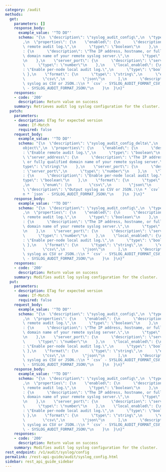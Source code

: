 ```yaml
---
category: /audit
methods:
  get:
    parameters: []
    response_body:
      example_value: '"TO DO"'
      schema: "{\n  \"description\": \"syslog_audit_config\",\n  \"type\": \"object\"\
        ,\n  \"properties\": {\n    \"enabled\": {\n      \"description\": \"Enable\
        \ remote audit log.\",\n      \"type\": \"boolean\"\n    },\n    \"server_address\"\
        : {\n      \"description\": \"The IP address, hostname, or fully qualified\
        \ domain name of your remote syslog server.\",\n      \"type\": \"string\"\
        \n    },\n    \"server_port\": {\n      \"description\": \"server_port\",\n\
        \      \"type\": \"number\"\n    },\n    \"local_enabled\": {\n      \"description\"\
        : \"Enable per-node local audit log.\",\n      \"type\": \"boolean\"\n   \
        \ },\n    \"format\": {\n      \"type\": \"string\",\n      \"enum\": [\n\
        \        \"csv\",\n        \"json\"\n      ],\n      \"description\": \"Output\
        \ syslog as CSV or JSON.:\\n * `csv` - SYSLOG_AUDIT_FORMAT_CSV,\\n * `json`\
        \ - SYSLOG_AUDIT_FORMAT_JSON\"\n    }\n  }\n}"
    responses:
    - code: '200'
      description: Return value on success
    summary: Retrieves audit log syslog configuration for the cluster.
  patch:
    parameters:
    - description: ETag for expected version
      name: If-Match
      required: false
    request_body:
      example_value: '"TO DO"'
      schema: "{\n  \"description\": \"syslog_audit_config_delta\",\n  \"type\": \"\
        object\",\n  \"properties\": {\n    \"enabled\": {\n      \"description\"\
        : \"Enable remote audit log.\",\n      \"type\": \"boolean\"\n    },\n   \
        \ \"server_address\": {\n      \"description\": \"The IP address, hostname,\
        \ or fully qualified domain name of your remote syslog server.\",\n      \"\
        type\": \"string\"\n    },\n    \"server_port\": {\n      \"description\"\
        : \"server_port\",\n      \"type\": \"number\"\n    },\n    \"local_enabled\"\
        : {\n      \"description\": \"Enable per-node local audit log.\",\n      \"\
        type\": \"boolean\"\n    },\n    \"format\": {\n      \"type\": \"string\"\
        ,\n      \"enum\": [\n        \"csv\",\n        \"json\"\n      ],\n     \
        \ \"description\": \"Output syslog as CSV or JSON.:\\n * `csv` - SYSLOG_AUDIT_FORMAT_CSV,\\\
        n * `json` - SYSLOG_AUDIT_FORMAT_JSON\"\n    }\n  }\n}"
    response_body:
      example_value: '"TO DO"'
      schema: "{\n  \"description\": \"syslog_audit_config\",\n  \"type\": \"object\"\
        ,\n  \"properties\": {\n    \"enabled\": {\n      \"description\": \"Enable\
        \ remote audit log.\",\n      \"type\": \"boolean\"\n    },\n    \"server_address\"\
        : {\n      \"description\": \"The IP address, hostname, or fully qualified\
        \ domain name of your remote syslog server.\",\n      \"type\": \"string\"\
        \n    },\n    \"server_port\": {\n      \"description\": \"server_port\",\n\
        \      \"type\": \"number\"\n    },\n    \"local_enabled\": {\n      \"description\"\
        : \"Enable per-node local audit log.\",\n      \"type\": \"boolean\"\n   \
        \ },\n    \"format\": {\n      \"type\": \"string\",\n      \"enum\": [\n\
        \        \"csv\",\n        \"json\"\n      ],\n      \"description\": \"Output\
        \ syslog as CSV or JSON.:\\n * `csv` - SYSLOG_AUDIT_FORMAT_CSV,\\n * `json`\
        \ - SYSLOG_AUDIT_FORMAT_JSON\"\n    }\n  }\n}"
    responses:
    - code: '200'
      description: Return value on success
    summary: Modifies audit log syslog configuration for the cluster.
  put:
    parameters:
    - description: ETag for expected version
      name: If-Match
      required: false
    request_body:
      example_value: '"TO DO"'
      schema: "{\n  \"description\": \"syslog_audit_config\",\n  \"type\": \"object\"\
        ,\n  \"properties\": {\n    \"enabled\": {\n      \"description\": \"Enable\
        \ remote audit log.\",\n      \"type\": \"boolean\"\n    },\n    \"server_address\"\
        : {\n      \"description\": \"The IP address, hostname, or fully qualified\
        \ domain name of your remote syslog server.\",\n      \"type\": \"string\"\
        \n    },\n    \"server_port\": {\n      \"description\": \"server_port\",\n\
        \      \"type\": \"number\"\n    },\n    \"local_enabled\": {\n      \"description\"\
        : \"Enable per-node local audit log.\",\n      \"type\": \"boolean\"\n   \
        \ },\n    \"format\": {\n      \"type\": \"string\",\n      \"enum\": [\n\
        \        \"csv\",\n        \"json\"\n      ],\n      \"description\": \"Output\
        \ syslog as CSV or JSON.:\\n * `csv` - SYSLOG_AUDIT_FORMAT_CSV,\\n * `json`\
        \ - SYSLOG_AUDIT_FORMAT_JSON\"\n    }\n  }\n}"
    response_body:
      example_value: '"TO DO"'
      schema: "{\n  \"description\": \"syslog_audit_config\",\n  \"type\": \"object\"\
        ,\n  \"properties\": {\n    \"enabled\": {\n      \"description\": \"Enable\
        \ remote audit log.\",\n      \"type\": \"boolean\"\n    },\n    \"server_address\"\
        : {\n      \"description\": \"The IP address, hostname, or fully qualified\
        \ domain name of your remote syslog server.\",\n      \"type\": \"string\"\
        \n    },\n    \"server_port\": {\n      \"description\": \"server_port\",\n\
        \      \"type\": \"number\"\n    },\n    \"local_enabled\": {\n      \"description\"\
        : \"Enable per-node local audit log.\",\n      \"type\": \"boolean\"\n   \
        \ },\n    \"format\": {\n      \"type\": \"string\",\n      \"enum\": [\n\
        \        \"csv\",\n        \"json\"\n      ],\n      \"description\": \"Output\
        \ syslog as CSV or JSON.:\\n * `csv` - SYSLOG_AUDIT_FORMAT_CSV,\\n * `json`\
        \ - SYSLOG_AUDIT_FORMAT_JSON\"\n    }\n  }\n}"
    responses:
    - code: '200'
      description: Return value on success
    summary: Modifies audit log syslog configuration for the cluster.
rest_endpoint: /v1/audit/syslog/config
permalink: /rest-api-guide/audit/syslog_config.html
sidebar: rest_api_guide_sidebar
---
```

